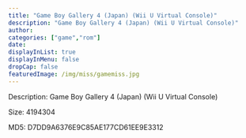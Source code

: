 ```yaml
---
title: "Game Boy Gallery 4 (Japan) (Wii U Virtual Console)"
description: "Game Boy Gallery 4 (Japan) (Wii U Virtual Console)"
author: 
categories: ["game","rom"]
date: 
displayInList: true
displayInMenu: false
dropCap: false
featuredImage: /img/miss/gamemiss.jpg
---
```


Description: Game Boy Gallery 4 (Japan) (Wii U Virtual Console)

Size: 4194304

MD5: D7DD9A6376E9C85AE177CD61EE9E3312

